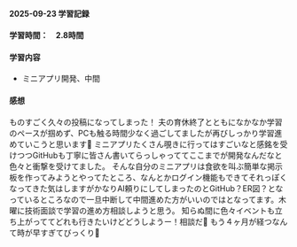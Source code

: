#### 2025-09-23 学習記録
#### 学習時間：　2.8時間
#### 学習内容
- ミニアプリ開発、中間
#### 感想
ものすごく久々の投稿になってしまった！
夫の育休終了とともになかなか学習のペースが掴めず、PCも触る時間少なく過ごしてましたが再びしっかり学習進めていこうと思います💪
ミニアプリたくさん覗きに行ってはすごいなと感銘を受けつつGitHubも丁寧に皆さん書いてらっしゃっててここまでが開発なんだなと色々と衝撃を受けてました。
そんな自分のミニアプリは食欲を叫ぶ簡単な掲示板を作ってみようとやってたところ、なんとかログイン機能もできてそれっぽくなってきた気はしますがかなりAI頼りにしてしまったのとGitHub？ER図？となっているところなので一旦中断して中間進めた方がいいのではとなってます。木曜に技術面談で学習の進め方相談しようと思う。
知らぬ間に色々イベントも立ち上がっててどれも行きたいけどどうしようー！相談だ💪
もう４ヶ月が経つなんて時が早すぎてびっくり👀

